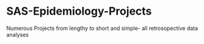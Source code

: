 # SAS-Epidemiology-Projects
Numerous Projects from lengthy to short and simple- all retrosopective data analyses
